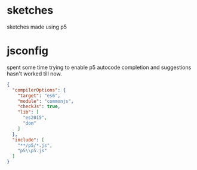 # sketches
sketches made using p5 


# jsconfig
spent some time trying to enable p5 autocode completion and suggestions 
hasn't worked till now.

```json
{
  "compilerOptions": {
    "target": "es6",
    "module": "commonjs",
    "checkJs": true,
    "lib": [
      "es2015",
      "dom"
    ]
  },
  "include": [
    "**/p5/*.js",
    "p5\\p5.js"
  ]
}
```
